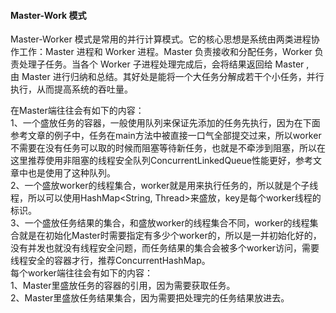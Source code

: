 #### Master-Work 模式
Master-Worker 模式是常用的并行计算模式。它的核心思想是系统由两类进程协作工作：Master 进程和 Worker 进程。Master 负责接收和分配任务，Worker 负责处理子任务。当各个 Worker 子进程处理完成后，会将结果返回给 Master , 由 Master 进行归纳和总结。其好处是能将一个大任务分解成若干个小任务，并行执行，从而提高系统的吞吐量。

在Master端往往会有如下的内容：  
1、一个盛放任务的容器，一般使用队列来保证先添加的任务先执行，因为在下面参考文章的例子中，任务在main方法中被直接一口气全部提交过来，所以worker不需要在没有任务可以取的时候而阻塞等待新任务，也就是不牵涉到阻塞，所以在这里推荐使用非阻塞的线程安全队列ConcurrentLinkedQueue性能更好，参考文章中也是使用了这种队列。  
2、一个盛放worker的线程集合，worker就是用来执行任务的，所以就是个子线程，所以可以使用HashMap<String, Thread>来盛放，key是每个worker线程的标识。  
3、一个盛放任务结果的集合，和盛放worker的线程集合不同，worker的线程集合就是在初始化Master时需要指定有多少个worker的，所以是一并初始化好的，没有并发也就没有线程安全问题，而任务结果的集合会被多个worker访问，需要线程安全的容器才行，推荐ConcurrentHashMap。  
每个worker端往往会有如下的内容：  
1、Master里盛放任务的容器的引用，因为需要获取任务。  
2、Master里盛放任务结果集合，因为需要把处理完的任务结果放进去。  